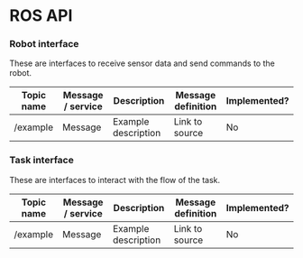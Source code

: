 # ROS API

### Robot interface

These are interfaces to receive sensor data and send commands to the robot.

Topic name | Message / service | Description | Message definition | Implemented?
---------- | ----------------- | ----------- | ------------------ | -----------
/example | Message | Example description | Link to source | No

### Task interface

These are interfaces to interact with the flow of the task.

Topic name | Message / service | Description | Message definition | Implemented?
---------- | ----------------- | ----------- | ------------------ | -----------
/example | Message | Example description | Link to source | No